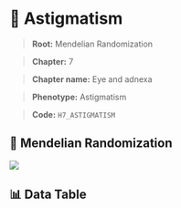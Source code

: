 # 🧪 Astigmatism

> **Root:** Mendelian Randomization

> **Chapter:** 7  

> **Chapter name:** Eye and adnexa

> **Phenotype:** Astigmatism  

> **Code:** `H7_ASTIGMATISM`

## 🧬 Mendelian Randomization  

<img src="/MR/Figures/Forward/H7_ASTIGMATISM.png"/>

## 📊 Data Table

<CsvTableMRF src="/MR/Data/Forward/H7_ASTIGMATISM.csv"/>
